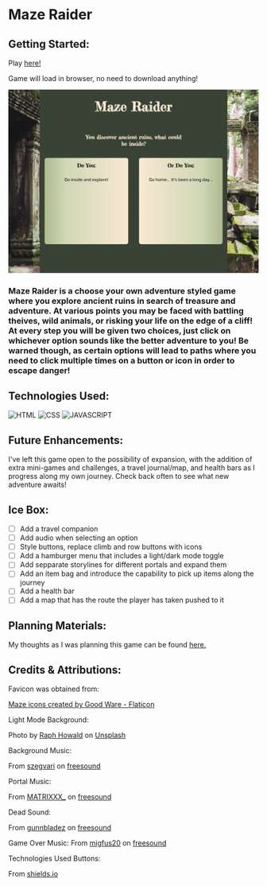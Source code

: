 # Maze Raider

## Getting Started:
Play [here!](https://bryce-cazier-maze.netlify.app/)

Game will load in browser, no need to download anything!

![screenshot of game load page](./assets/images/Maze-Raider-Screenshot.png)

### Maze Raider is a choose your own adventure styled game where you explore ancient ruins in search of treasure and adventure. At various points you may be faced with battling theives, wild animals, or risking your life on the edge of a cliff! At every step you will be given two choices, just click on whichever option sounds like the better adventure to you! Be warned though, as certain options will lead to paths where you need to click multiple times on a button or icon in order to escape danger!

## Technologies Used:
![HTML](https://img.shields.io/badge/-HTML-green)
![CSS](https://img.shields.io/badge/-CSS-blueviolet)
![JAVASCRIPT](https://img.shields.io/badge/-Javascript-yellow)

## Future Enhancements:
I've left this game open to the possibility of expansion, with the addition of extra mini-games and challenges, a travel journal/map, and health bars as I progress along my own journey. Check back often to see what new adventure awaits!

## Ice Box:
- [ ] Add a travel companion
- [ ] Add audio when selecting an option
- [ ] Style buttons, replace climb and row buttons with icons
- [ ] Add a hamburger menu that includes a light/dark mode toggle
- [ ] Add sepparate storylines for different portals and expand them
- [ ] Add an item bag and introduce the capability to pick up items along the journey
- [ ] Add a health bar
- [ ] Add a map that has the route the player has taken pushed to it

## Planning Materials:
My thoughts as I was planning this game can be found [here.](https://docs.google.com/document/d/1p7VmkYgwXGtXGA-RRMRZaGgOxLO5V7W77Y6wOlWPIkE/edit)

## Credits & Attributions:

Favicon was obtained from:

[Maze icons created by Good Ware - Flaticon](https://www.flaticon.com/free-icons/maze)

Light Mode Background:

Photo by [Raph Howald](https://unsplash.com/@raphhowald?utm_source=unsplash&utm_medium=referral&utm_content=creditCopyText) on [Unsplash](https://unsplash.com/photos/GSCtoEEqntQ?utm_source=unsplash&utm_medium=referral&utm_content=creditCopyText)

Background Music:

From [szegvari](https://freesound.org/people/szegvari/) on [freesound](https://freesound.org/people/szegvari/sounds/580374/)
  
Portal Music:

From [MATRIXXX_](https://freesound.org/people/MATRIXXX_/) on [freesound](https://freesound.org/people/MATRIXXX_/sounds/657541/)

Dead Sound:

From [gunnbladez](https://freesound.org/people/gunnbladez/) on [freesound](https://freesound.org/people/gunnbladez/sounds/662620/)

Game Over Music: 
From [migfus20](https://freesound.org/people/Migfus20/) on [freesound](https://freesound.org/people/Migfus20/sounds/559834/)

Technologies Used Buttons:

From [shields.io](https://shields.io/)

